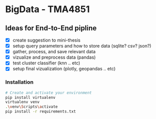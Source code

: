 # BigData - TMA4851

## Ideas for End-to-End pipline

- [x] create suggestion to mini-thesis
- [x] setup query parameters and how to store data (sqlite? csv? json?)
- [x] gather, process, and save relevant data
- [x] vizualize and preprocess data (pandas)
- [x] test cluster classifier (knn .. etc)
- [x] setup final vizualization (plotly, geopandas .. etc)

### Installation

```bash
# Create and activate your environment
pip install virtualenv
virtualenv venv
.\venv\Scripts\activate
pip install -r requirements.txt
```
